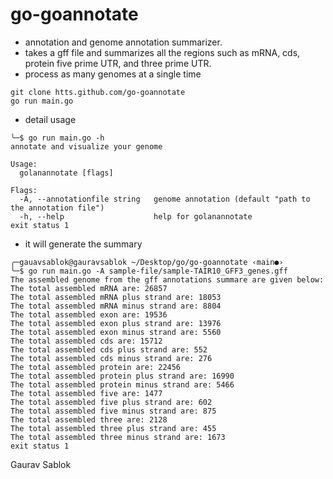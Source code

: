 # go-goannotate

- annotation and genome annotation summarizer.
- takes a gff file and summarizes all the regions such as mRNA, cds, protein five prime UTR, and three prime UTR. 
- process as many genomes at a single time 
```
git clone htts.github.com/go-goannotate
go run main.go

```
- detail usage 

```
╰─$ go run main.go -h
annotate and visualize your genome

Usage:
  golanannotate [flags]

Flags:
  -A, --annotationfile string   genome annotation (default "path to the annotation file")
  -h, --help                    help for golanannotate
exit status 1
```
- it will generate the summary 
```
╭─gauavsablok@gauravsablok ~/Desktop/go/go-goannotate ‹main●›
╰─$ go run main.go -A sample-file/sample-TAIR10_GFF3_genes.gff
The assembled genome from the gff annotations summare are given below:
The total assembled mRNA are: 26857
The total assembled mRNA plus strand are: 18053
The total assembled mRNA minus strand are: 8804
The total assembled exon are: 19536
The total assembled exon plus strand are: 13976
The total assembled exon minus strand are: 5560
The total assembled cds are: 15712
The total assembled cds plus strand are: 552
The total assembled cds minus strand are: 276
The total assembled protein are: 22456
The total assembled protein plus strand are: 16990
The total assembled protein minus strand are: 5466
The total assembled five are: 1477
The total assembled five plus strand are: 602
The total assembled five minus strand are: 875
The total assembled three are: 2128
The total assembled three plus strand are: 455
The total assembled three minus strand are: 1673
exit status 1

```
Gaurav Sablok
